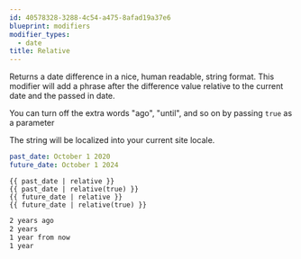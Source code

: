 ```yaml
---
id: 40578328-3288-4c54-a475-8afad19a37e6
blueprint: modifiers
modifier_types:
  - date
title: Relative
---
```

Returns a date difference in a nice, human readable, string format. This modifier will add a phrase after the difference value relative to the current date and the passed in date.

You can turn off the extra words "ago", "until", and so on by passing `true` as a parameter

The string will be localized into your current site locale.

```yaml
past_date: October 1 2020
future_date: October 1 2024
```

```
{{ past_date | relative }}
{{ past_date | relative(true) }}
{{ future_date | relative }}
{{ future_date | relative(true) }}
```

```html
2 years ago
2 years
1 year from now
1 year
```
